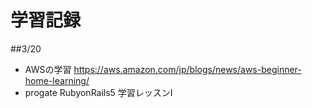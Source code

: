 # 学習記録

##3/20
- AWSの学習
https://aws.amazon.com/jp/blogs/news/aws-beginner-home-learning/
- progate RubyonRails5 学習レッスンⅠ


